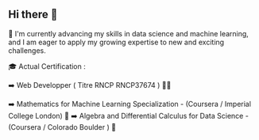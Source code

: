 ## Hi there 👋

🔭 I'm currently advancing my skills in data science and machine learning, and I am eager to apply my growing expertise to new and exciting challenges.

🎓 Actual Certification :

  ➡️ Web Developper ( Titre RNCP RNCP37674 ) 👨‍💻
  
  ➡️ Mathematics for Machine Learning Specialization  - (Coursera / Imperial College London) 🧮
  ➡️ Algebra and Differential Calculus for Data Science - (Coursera / Colorado Boulder ) 🧮
    


